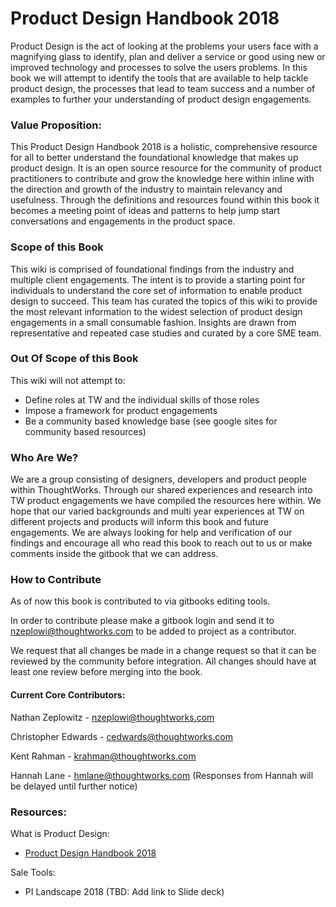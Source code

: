 # Product Design Handbook 2018

Product Design is the act of looking at the problems your users face with a magnifying glass to identify, plan and deliver a service or good using new or improved technology and processes to solve the users problems. In this book we will attempt to identify the tools that are available to help tackle product design, the processes that lead to team success and a number of examples to further your understanding of product design engagements.

### Value Proposition:

This Product Design Handbook 2018 is a holistic, comprehensive resource for all to better understand the foundational knowledge that makes up product design. It is an open source resource for the community of product practitioners to contribute and grow the knowledge here within inline with the direction and growth of the industry to maintain relevancy and usefulness. Through the definitions and resources found within this book it becomes a meeting point of ideas and patterns to help jump start conversations and engagements in the product space. 

### Scope of this Book

This wiki is comprised of foundational findings from the industry and multiple client engagements. The intent is to provide a starting point for individuals to understand the core set of information to enable product design to succeed. This team has curated the topics of this wiki to provide the most relevant information to the widest selection of product design engagements in a small consumable fashion. Insights are drawn from representative and repeated case studies and curated by a core SME team.

### Out Of Scope of this Book

This wiki will not attempt to:

* Define roles at TW and the individual skills of those roles
* Impose a framework for product engagements
* Be a community based knowledge base \(see google sites for community based resources\)

### Who Are We?

We are a group consisting of designers, developers and product people within ThoughtWorks. Through our shared experiences and research into TW product engagements we have compiled the resources here within. We hope that our varied backgrounds and multi year experiences at TW on different projects and products will inform this book and future engagements. We are always looking for help and verification of our findings and encourage all who read this book to reach out to us or make comments inside the gitbook that we can address.

### How to Contribute

As of now this book is contributed to via gitbooks editing tools. 

In order to contribute please make a gitbook login and send it to nzeplowi@thoughtworks.com to be added to project as a contributor. 

We request that all changes be made in a change request so that it can be reviewed by the community before integration. All changes should have at least one review before merging into the book. 

#### Current Core Contributors:

Nathan Zeplowitz - [nzeplowi@thoughtworks.com](mailto:nzeplowi@thoughtworks.com "Email")

Christopher Edwards - [cedwards@thoughtworks.com](mailto:cedwards@thoughtworks.com)

Kent Rahman - [krahman@thoughtworks.com](mailto:krahman@thoughtworks.com)

Hannah Lane - [hmlane@thoughtworks.com](mailto:hmlane@thoughtworks.com) \(Responses from Hannah will be delayed until further notice\)

### Resources:

What is Product Design:

* [Product Design Handbook 2018](/n-zeplo.gitbooks.io/thoughtworks-product-innovation-handbook-2018/content/)

Sale Tools:

* PI Landscape 2018 \(TBD: Add link to Slide deck\)



